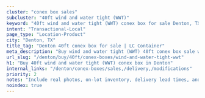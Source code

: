 ```yaml
---
cluster: "conex box sales"
subcluster: "40ft wind and water tight (WWT)"
keyword: "40ft wind and water tight (WWT) conex box for sale Denton, TX"
intent: "Transactional-Local"
page_type: "Location-Product"
city: "Denton, TX"
title_tag: "Denton 40ft conex box for sale | LC Container"
meta_description: "Buy wind and water tight (WWT) 40ft conex box sale with local delivery in Denton, TX. LC Container — local Since 2003. Request a fast quote today."
url_slug: "/denton/buy/40ft/conex-boxes/wind-and-water-tight-wwt"
h1: "Buy 40ft wind and water tight (WWT) conex box in Denton"
internal_links: "/denton/conex-boxes/sales,/delivery,/modifications"
priority: 2
notes: "Include real photos, on-lot inventory, delivery lead times, and financing info."
noindex: true
---
```


<!-- TODO: Add unique city/inventory copy, images, and internal links here. -->
